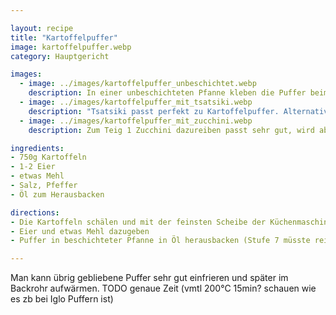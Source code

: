 ```yaml
---

layout: recipe
title: "Kartoffelpuffer"
image: kartoffelpuffer.webp
category: Hauptgericht

images:
  - image: ../images/kartoffelpuffer_unbeschichtet.webp
    description: In einer unbeschichteten Pfanne kleben die Puffer beim Reingeben sofort an wenn man sie nicht bewegt, zerfallen (hinterlassen Reste die am Boden kleben) und werden sehr fettig, daher unbedingt beschichtete Pfanne nehmen! Mit wenig Fett in einer beschichteten müsste es aber gut gehen
  - image: ../images/kartoffelpuffer_mit_tsatsiki.webp
    description: "Tsatsiki passt perfekt zu Kartoffelpuffer. Alternativ: Karottensalat"
  - image: ../images/kartoffelpuffer_mit_zucchini.webp
    description: Zum Teig 1 Zucchini dazureiben passt sehr gut, wird aber weniger fest und nimmt etwas mehr Fett auf. Braucht mehr Mehl um zu halten schmeckt aber sehr gut

ingredients:
- 750g Kartoffeln
- 1-2 Eier
- etwas Mehl
- Salz, Pfeffer
- Öl zum Herausbacken

directions:
- Die Kartoffeln schälen und mit der feinsten Scheibe der Küchenmaschine reiben
- Eier und etwas Mehl dazugeben
- Puffer in beschichteter Pfanne in Öl herausbacken (Stufe 7 müsste reichen). Max. 3x Durchgänge weil immer mehr dunkle Reste in Pfanne bleiben.

---
```


Man kann übrig gebliebene Puffer sehr gut einfrieren und später im Backrohr aufwärmen. TODO genaue Zeit (vmtl 200°C 15min? schauen wie es zb bei Iglo Puffern ist)